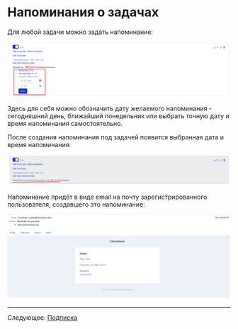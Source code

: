 # Напоминания о задачах

Для любой задачи можно задать напоминание:

![](images/001.png)

Здесь для себя можно обозначить дату желаемого напоминания - сегодняшний день, ближайший понедельник или выбрать точную дату и время напоминания самостоятельно.

После создания напоминания под задачей появится выбранная дата и время напоминания:

![](images/002.png)

Напоминание придёт в виде email на почту зарегистрированного пользователя, создавшего это напоминание:

![](images/003.png)

---

Следующее: [Подписка](../18-subscription/README.md)
